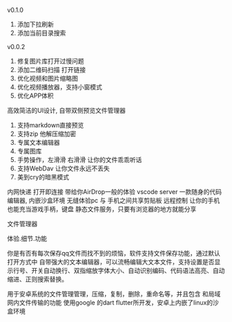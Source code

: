 
v0.1.0
1. 添加下拉刷新
2. 添加当前目录搜索

v0.0.2 
1. 修复图片库打开过慢问题
2. 添加二维码扫描 打开链接
3. 优化视频和图片缩略图
4. 优化视频播放器，支持小窗模式
5. 优化APP体积




高效简洁的UI设计, 自带双侧预览文件管理器

1. 支持markdown直接预览
2. 支持zip 他解压缩加密
3. 专属文本编辑器
4. 专属图库
5. 手势操作，左滑滑 右滑滑 让你的文件乖乖听话
6. 支持WebDav 让你文件永远不丢失
7. 美到cry的暗黑模式

内网快递 打开即连接 带给你AirDrop一般的体验
vscode server 一款随身的代码编辑器, 内嵌沙盒环境
无缝体验pc 与 手机之间共享剪贴板
远程控制 让你的手机也能充当游戏手柄，键盘
静态文件服务，只要有浏览器的地方就能分享


文件管理器

体验.细节.功能

你是有否有每次保存qq文件而找不到的烦恼，软件支持文件保存功能，通过默认打开方式中
 自带强大的文本编辑器，可以流畅编辑大文本文件，支持设置是否显示行号、开关自动换行、双指缩放字体大小、自动识别编码、代码语法高亮、自动缩进、正则搜索替换。



用于安卓系统的文件管理管理，压缩，复制，删除，重命名等，并且包含 和局域网内文件传输的功能 使用google 的dart flutter所开发，安卓上内嵌了linux的沙盒环境